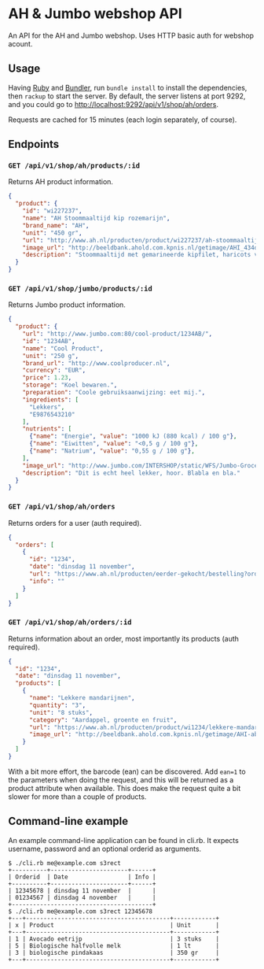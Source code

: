 AH & Jumbo webshop API
======================

An API for the AH and Jumbo webshop. Uses HTTP basic auth for webshop acount.


Usage
-----

Having [Ruby](http://ruby-lang.org/) and [Bundler](http://bundler.io),
run `bundle install` to install the dependencies, then `rackup` to start
the server. By default, the server listens at port 9292, and you could
go to [http://localhost:9292/api/v1/shop/ah/orders](http://localhost:9292/api/v1/shop/ah/orders).

Requests are cached for 15 minutes (each login separately, of course).


Endpoints
---------

### `GET /api/v1/shop/ah/products/:id`

Returns AH product information.

```json
{
  "product": {
    "id": "wi227237",
    "name": "AH Stoommaaltijd kip rozemarijn",
    "brand_name": "AH",
    "unit": "450 gr",
    "url": "http://www.ah.nl/producten/product/wi227237/ah-stoommaaltijd-kip-rozemarijn",
    "image_url": "http://beeldbank.ahold.com.kpnis.nl/getimage/AHI_434d50313631343639?dRevLabel=1&Rendition=200x200_JPG",
    "description": "Stoommaaltijd met gemarineerde kipfilet, haricots verts en gemarineerde aardappel in schil. Inhoud: haricots verts, gemarineerde aardappel in schil, gemarineerde kipfilet, spekreepjes, kruidenboter en rozemarijn.Lekkere kruidenboter maakt deze stoommaaltijd compleet.Met lekkere knapperige haricots vertsAllergenen: bevat lactose, melkeiwit, tarwegluten. Gemaakt in een bedrijf waar ook pinda's en noten worden verwerkt. De kwaliteit is tot 1 dag na afleveren gegarandeerd."
  }
}
```

### `GET /api/v1/shop/jumbo/products/:id`

Returns Jumbo product information.

```json
{
  "product": {
    "url": "http://www.jumbo.com:80/cool-product/1234AB/",
    "id": "1234AB",
    "name": "Cool Product",
    "unit": "250 g",
    "brand_url": "http://www.coolproducer.nl",
    "currency": "EUR",
    "price": 1.23,
    "storage": "Koel bewaren.",
    "preparation": "Coole gebruiksaanwijzing: eet mij.",
    "ingredients": [
      "Lekkers",
      "E9876543210"
    ],
    "nutrients": [
      {"name": "Energie", "value": "1000 kJ (880 kcal) / 100 g"},
      {"name": "Eiwitten", "value": "<0,5 g / 100 g"},
      {"name": "Natrium", "value": "0,55 g / 100 g"},
    ],
    "image_url": "http://www.jumbo.com/INTERSHOP/static/WFS/Jumbo-Grocery-Site/-/Jumbo-Grocery/nl_NL/product_images/1234AB-1_360x360.png",
    "description": "Dit is echt heel lekker, hoor. Blabla en bla."
  }
}
```

### `GET /api/v1/shop/ah/orders`

Returns orders for a user (auth required).

```json
{
  "orders": [
    {
      "id": "1234",
      "date": "dinsdag 11 november",
      "url": "https://www.ah.nl/producten/eerder-gekocht/bestelling?orderno=1234",
      "info": ""
    }
  ]
}
```

### `GET /api/v1/shop/ah/orders/:id`

Returns information about an order, most importantly its products (auth required).

```json
{
  "id": "1234",
  "date": "dinsdag 11 november",
  "products": [
    {
      "name": "Lekkere mandarijnen",
      "quantity": "3",
      "unit": "8 stuks",
      "category": "Aardappel, groente en fruit",
      "url": "https://www.ah.nl/producten/product/wi1234/lekkere-mandarijnen",
      "image_url": "http://beeldbank.ahold.com.kpnis.nl/getimage/AHI-abcdef?dRevLabel=1&Rendition=200x200.JPG"
    }
  ]
}
```

With a bit more effort, the barcode (ean) can be discovered. Add `ean=1` to the
parameters when doing the request, and this will be returned as a product
attribute when available. This does make the request quite a bit slower for
more than a couple of products.


Command-line example
--------------------

An example command-line application can be found in cli.rb. It expects
username, password and an optional orderid as arguments.

```
$ ./cli.rb me@example.com s3rect
+----------+----------------------+------+
| Orderid  | Date                 | Info |
+----------+----------------------+------+
| 12345678 | dinsdag 11 november  |      |
| 01234567 | dinsdag 4 november   |      |
+----------------------------------------+
$ ./cli.rb me@example.com s3rect 12345678
+---+-----------------------------------------+------------+
| x | Product                                 | Unit       |
+---+-----------------------------------------+------------+
| 1 | Avocado eetrijp                         | 3 stuks    |
| 5 | Biologische halfvolle melk              | 1 lt       |
| 3 | biologische pindakaas                   | 350 gr     |
+---+-----------------------------------------+------------+
```

